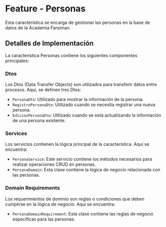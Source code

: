# Feature - Personas

Esta característica se encarga de gestionar las personas en la base de datos de la Academia Farsiman.

## Detalles de Implementación

La característica Personas contiene los siguientes componentes principales:

### Dtos

Los Dtos (Data Transfer Objects) son utilizados para transferir datos entre procesos. Aquí, se definen tres Dtos:

- `PersonaDto`: Utilizado para mostrar la información de la persona.
- `RegistroPersonaDto`: Utilizado cuando se necesita registrar una nueva persona.
- `EdicionPersonaDto`: Utilizado cuando se está actualizando la información de una persona existente.

### Services

Los servicios contienen la lógica principal de la característica. Aquí se encuentra:

- `PersonaService`: Este servicio contiene los métodos necesarios para realizar operaciones CRUD en personas.
- `PersonaDomain`: Esta clase contiene la lógica de negocio relacionada con las personas.

### Domain Requirements

Los requerimientos de dominio son reglas o condiciones que deben cumplirse en la lógica de negocio. Aquí se encuentra:

- `PersonaDomainRequirement`: Esta clase contiene las reglas de negocio específicas para las personas.